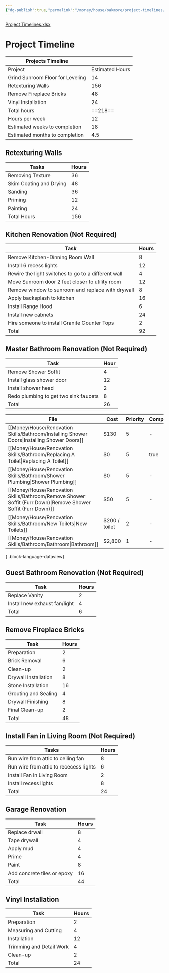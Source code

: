 ```yaml
---
{"dg-publish":true,"permalink":"/money/house/oakmore/project-timelines/","created":"Dec 20, 2023, 11:00 PM"}
---
```



[Project Timelines.xlsx](https://mysite.aa.com/:x:/g/personal/242924_corpaa_aa_com/EQeNqxk1nAZEl_KnXAcRf8gBM1KbNua8-TXHSMP81jstkA?e=aTcmrR)

# Project Timeline

| Projects Timeline                |                 |
|----------------------------------|-----------------|
| Project                          | Estimated Hours |
| Grind Sunroom Floor for Leveling | 14              |
| Retexturing Walls                | 156             |
| Remove Fireplace Bricks          | 48              |
| Vinyl Installation               | 24              |
| Total hours                      | ==218==             |
| Hours per week                   | 12              |
| Estimated weeks to completion    | 18              |
| Estimated months to completion   | 4.5             |

## Retexturing Walls

| Tasks                   | Hours |
|-------------------------|-------|
| Removing Texture        | 36    |
| Skim Coating and Drying | 48    |
| Sanding                 | 36    |
| Priming                 | 12    |
| Painting                | 24    |
| Total Hours             | 156   |

## Kitchen Renovation (Not Required)

| Task                                                | Hours |
|-----------------------------------------------------|-------|
| Remove Kitchen-Dinning Room Wall                    | 8     |
| Install 6 recess lights                             | 12    |
| Rewire the light switches to go to a different wall | 4     |
| Move Sunroom door 2 feet closer to utility room     | 12    |
| Remove window to sunroom and replace with drywall   | 8     |
| Apply backsplash to kitchen                         | 16    |
| Install Range Hood                                  | 6     |
| Install new cabnets                                 | 24    |
| Hire someone to install Granite Counter Tops        | 2     |
| Total                                               | 92    |

## Master Bathroom Renovation (Not Required)

| Task                                  | Hour |
|---------------------------------------|------|
| Remove Shower Soffit                  | 4    |
| Install glass shower door             | 12   |
| Install shower head                   | 2    |
| Redo plumbing to get two sink faucets | 8    |
| Total                                 | 26   |

| File                                                                                                             | Cost          | Priority | Completed |
| ---------------------------------------------------------------------------------------------------------------- | ------------- | -------- | --------- |
| [[Money/House/Renovation Skills/Bathroom/Installing Shower Doors\|Installing Shower Doors]]                   | $130          | 5        | \-        |
| [[Money/House/Renovation Skills/Bathroom/Replacing A Toilet\|Replacing A Toilet]]                             | $0            | 5        | true      |
| [[Money/House/Renovation Skills/Bathroom/Shower Plumbing\|Shower Plumbing]]                                   | $0            | 5        | \-        |
| [[Money/House/Renovation Skills/Bathroom/Remove Shower Soffit (Furr Down)\|Remove Shower Soffit (Furr Down)]] | $50           | 5        | \-        |
| [[Money/House/Renovation Skills/Bathroom/New Toilets\|New Toilets]]                                           | $200 / toilet | 2        | \-        |
| [[Money/House/Renovation Skills/Bathroom/Bathroom\|Bathroom]]                                                 | $2,800        | 1        | \-        |

{ .block-language-dataview}

## Guest Bathroom Renovation (Not Required)

| Task                          | Hours |
|-------------------------------|-------|
| Replace Vanity                | 2     |
| Install new exhaust fan/light | 4     |
| Total                         | 6     |

## Remove Fireplace Bricks

| Task                 | Hours |
|----------------------|-------|
| Preparation          | 2     |
| Brick Removal        | 6     |
| Clean-up             | 2     |
| Drywall Installation | 8     |
| Stone Installation   | 16    |
| Grouting and Sealing | 4     |
| Drywall Finishing    | 8     |
| Final Clean-up       | 2     |
| Total                | 48    |

## Install Fan in Living Room (Not Required)

| Tasks                                  | Hours |
|----------------------------------------|-------|
| Run wire from attic to ceiling fan     | 8     |
| Run wire from attic to rececess lights | 6     |
| Install Fan in Living Room             | 2     |
| Install recess lights                  | 8     |
| Total                                  | 24    |

## Garage Renovation

| Task                        | Hours |
|-----------------------------|-------|
| Replace drwall              | 8     |
| Tape drywall                | 4     |
| Apply mud                   | 4     |
| Prime                       | 4     |
| Paint                       | 8     |
| Add concrete tiles or epoxy | 16    |
| Total                       | 44    |


## Vinyl Installation

 | Task                     | Hours |
|--------------------------|-------|
| Preparation              | 2     |
| Measuring and Cutting    | 4     |
| Installation             | 12    |
| Trimming and Detail Work | 4     |
| Clean-up                 | 2     |
| Total                    | 24    |
